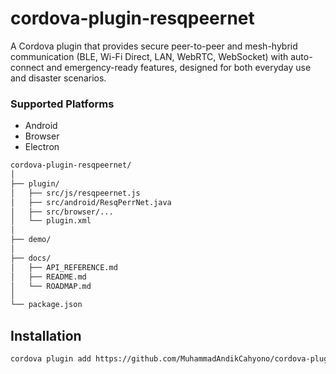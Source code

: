 # cordova-plugin-resqpeernet
A Cordova plugin that provides secure peer-to-peer and mesh-hybrid communication (BLE, Wi-Fi Direct, LAN, WebRTC, WebSocket) with auto-connect and emergency-ready features, designed for both everyday use and disaster scenarios.

### Supported Platforms

- Android
- Browser
- Electron

```bash
cordova-plugin-resqpeernet/
│
├── plugin/
│   ├── src/js/resqpeernet.js
│   ├── src/android/ResqPerrNet.java
│   ├── src/browser/...
│   └── plugin.xml
│
├── demo/
│
├── docs/
│   ├── API_REFERENCE.md
│   ├── README.md
│   └── ROADMAP.md
│
└── package.json
```

## Installation

```bash
cordova plugin add https://github.com/MuhammadAndikCahyono/cordova-plugin-resqpeernet
```

